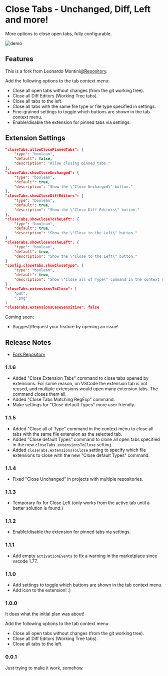 # Close Tabs - Unchanged, Diff, Left and more!

More options to close open tabs, fully configurable.

![demo](./demo.gif)

## Features

This is a fork from Leonardo Montini@[Repository](https://github.com/Balastrong/close-tabs.git).

Add the following options to the tab context menu:

- Close all open tabs without changes (from the git working tree).
- Close all Diff Editors (Working Tree tabs).
- Close all tabs to the left.
- Close all tabs with the same file type or file type specified in settings.
- Fine-grained settings to toggle which buttons are shown in the tab context menu.
- Enable/disable the extension for pinned tabs via settings.

## Extension Settings

```json
"closeTabs.allowClosePinnedTabs": {
    "type": "boolean",
    "default": false,
    "description": "Allow closing pinned tabs."
},
"closeTabs.showCloseUnchanged": {
    "type": "boolean",
    "default": true,
    "description": "Show the \"Close Unchanged\" button."
},
"closeTabs.showCloseDiffEditors": {
    "type": "boolean",
    "default": true,
    "description": "Show the \"Close Diff Editors\" button."
},
"closeTabs.showCloseToTheLeft": {
    "type": "boolean",
    "default": true,
    "description": "Show the \"Close to the Left\" button."
}
"closeTabs.showCloseToTheLeft": {
    "type": "boolean",
    "default": true,
    "description": "Show the \"Close to the Left\" button."
}
"config.closeTabs.showCloseType": {
    "type": "boolean",
    "default": true,
    "description": "Show \"Close all of Type\" command in the context menu"
}
"closeTabs.extensionsToClose": [
    "pdf",
    ".png"
]
"closeTabs.extensionsCaseSensitive": false
```

Coming soon:

- Suggest/Request your feature by opening an issue!

## Release Notes

- [Fork Repository](https://github.com/xyzzyx99/close-tabs.git)

### 1.1.6

- Added "Close Extension Tabs" command to close tabs opened by extensions. For some reason, on VSCode the extension tab is not reused, and multiple extensions would open many extension tabs. The command closes them all.
- Added "Close Tabs Matching RegExp" command.
- Make settings for "Close default Types" more user friendly.

### 1.1.5

- Added "Close all of Type" command in the context menu to close all tabs with the same file extension as the selected tab.
- Added "Close default Types" command to close all open tabs specified in the new `closeTabs.extensionsToClose` setting.
- Added `closeTabs.extensionsToClose` setting to specify which file extensions to close with the new "Close default Types" command.

### 1.1.4

- Fixed "Close Unchanged" in projects with multiple repositories.

### 1.1.3

- Temporary fix for Close Left (only works from the active tab until a better solution is found.)

### 1.1.2

- Enable/disable the extension for pinned tabs via settings.

### 1.1.1

- Add empty `activationEvents` to fix a warning in the marketplace since vscode 1.77.

### 1.1.0

- Add settings to toggle which buttons are shown in the tab context menu.
- Add icon to the extension! :)

### 1.0.0

It does what the initial plan was about!

Add the following options to the tab context menu:

- Close all open tabs without changes (from the git working tree).
- Close all Diff Editors (Working Tree tabs).
- Close all tabs to the left.

### 0.0.1

Just trying to make it work, somehow.
